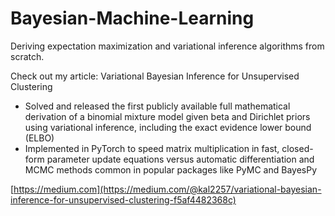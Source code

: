 # Bayesian-Machine-Learning
Deriving expectation maximization and variational inference algorithms from scratch.

Check  out my article: Variational Bayesian Inference for Unsupervised Clustering
- Solved and released the first publicly available full mathematical derivation of a binomial mixture model given beta and Dirichlet priors using variational inference, including the exact evidence lower bound (ELBO)
- Implemented in PyTorch to speed matrix multiplication in fast, closed-form parameter update equations versus automatic differentiation and MCMC methods common in popular packages like PyMC and BayesPy

[https://medium.com](https://medium.com/@kal2257/variational-bayesian-inference-for-unsupervised-clustering-f5af4482368c)
